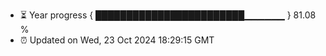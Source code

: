 - ⏳ Year progress { ████████████████████████▁▁▁▁▁▁ } 81.08 %
- ⏰ Updated on Wed, 23 Oct 2024 18:29:15 GMT


